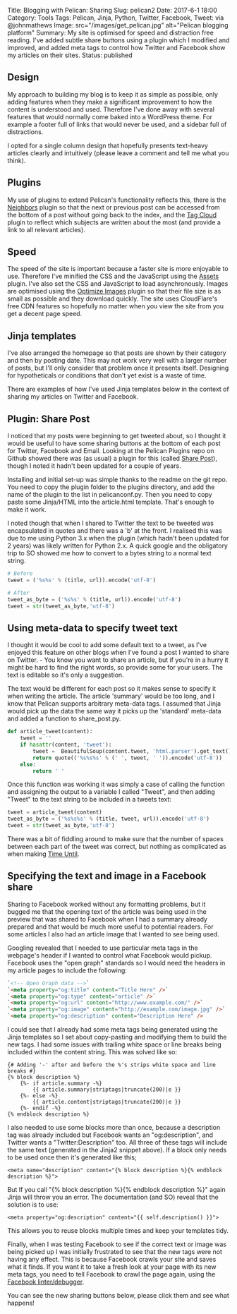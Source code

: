 Title: Blogging with Pelican: Sharing
Slug: pelican2
Date: 2017-6-1 18:00
Category: Tools
Tags: Pelican, Jinja, Python, Twitter, Facebook,
Tweet: via @johnmathews
Image: src="/images/get_pelican.jpg" alt="Pelican blogging platform"
Summary: My site is optimised for speed and distraction free reading. I've added subtle share buttons using a plugin which I modified and improved, and added meta tags to control how Twitter and Facebook show my articles on their sites.
Status: published

## Design

My approach to building my blog is to keep it as simple as possible, only adding features when they make a significant improvement to how the content is understood and used. Therefore I've done away with several features that would normally come baked into a WordPress theme. For example a footer full of links that would never be used, and a sidebar full of distractions. 

I opted for a single column design that hopefully presents text-heavy articles clearly and intuitively (please leave a comment and tell me what you think).

## Plugins

My use of plugins to extend Pelican's functionality reflects this, there is the [Neighbors](https://github.com/getpelican/pelican-plugins/tree/master/neighbors) plugin so that the next or previous post can be accessed from the bottom of a post without going back to the index, and the [Tag Cloud](https://github.com/getpelican/pelican-plugins/tree/master/tag_cloud) plugin to reflect which subjects are written about the most (and provide a link to all relevant articles).

## Speed

The speed of the site is important because a faster site is more enjoyable to use. Therefore I've minified the CSS and the JavaScript using the [Assets](https://github.com/getpelican/pelican-plugins/tree/master/assets) plugin. I've also set the CSS and JavaScript to load asynchronously. Images are optimised using the [Optimize Images](https://github.com/getpelican/pelican-plugins/tree/master/optimize_images) plugin so that their file size is as small as possible and they download quickly. The site uses CloudFlare's free CDN features so hopefully no matter when you view the site from you get a decent page speed.

## Jinja templates 

I've also arranged the homepage so that posts are shown by their category and then by posting date. This may not work very well with a larger number of posts, but I'll only consider that problem once it presents itself. Designing for hypotheticals or conditions that don't yet exist is a waste of time. 

There are examples of how I've used Jinja templates below in the context of sharing my articles on Twitter and Facebook.

## Plugin: Share Post

I noticed that my posts were beginning to get tweeted about, so I thought it would be useful to have some sharing buttons at the bottom of each post for Twitter, Facebook and Email. Looking at the Pelican Plugins repo on Github showed there was (as usual) a plugin for this (called [Share Post](https://github.com/getpelican/pelican-plugins/tree/master/share_post)), though I noted it hadn't been updated for a couple of years.

Installing and initial set-up was simple thanks to the readme on the git repo. You need to copy the plugin folder to the plugins directory, and add the name of the plugin to the list in pelicanconf.py. Then you need to copy paste some Jinja/HTML into the article.html template. That's enough to make it work.

I noted though that when I shared to Twitter the text to be tweeted was encapsulated in quotes and there was a 'b' at the front. I realised this was due to me using Python 3.x when the plugin (which hadn't been updated for 2 years) was likely written for Python 2.x. A quick google and the obligatory trip to SO showed me how to convert to a bytes string to a normal text string. 

```python
# Before
tweet = ('%s%s' % (title, url)).encode('utf-8')

# After
tweet_as_byte = ('%s%s' % (title, url)).encode('utf-8')
tweet = str(tweet_as_byte,'utf-8')
```
## Using meta-data to specify tweet text

I thought it would be cool to add some default text to a tweet, as I've enjoyed this feature on other blogs when I've found a post I wanted to share on Twitter. - You know you want to share an article, but if you're in a hurry it might be hard to find the right words, so provide some for your users. The text is editable so it's only a suggestion.

The text would be different for each post so it makes sense to specify it when writing the article. The article 'summary' would be too long, and I know that Pelican supports arbitrary meta-data tags. I assumed that Jinja would pick up the data the same way it picks up the 'standard' meta-data and added a function to share_post.py.

```python
def article_tweet(content):
	tweet = ''
	if hasattr(content, 'tweet'):
    	tweet =  BeautifulSoup(content.tweet, 'html.parser').get_text().strip()
    	return quote(('%s%s%s' % (' ', tweet, ' ')).encode('utf-8'))
	else:
    	return ' ' 
```
Once this function was working it was simply a case of calling the function and assigning the output to a variable I called "Tweet", and then adding "Tweet" to the text string to be included in a tweets text:

```python
tweet = article_tweet(content)
tweet_as_byte = ('%s%s%s' % (title, tweet, url)).encode('utf-8')
tweet = str(tweet_as_byte,'utf-8')
```
There was a bit of fiddling around to make sure that the number of spaces between each part of the tweet was correct, but nothing as complicated as when making [Time Until]({filename}../articles/time-until.md).

## Specifying the text and image in a Facebook share

Sharing to Facebook worked without any formatting problems, but it bugged me that the opening text of the article was being used in the preview that was shared to Facebook when I had a summary already prepared and that would be much more useful to potential readers. For some articles I also had an article image that I wanted to see being used. 

Googling revealed that I needed to use particular meta tags in the webpage's header if I wanted to control what Facebook would pickup. Facebook uses the "open graph" standards so I would need the headers in my article pages to include the following: 

```HTML
`<!-- Open Graph data -->`
`<meta property="og:title" content="Title Here" />`
`<meta property="og:type" content="article" />`
`<meta property="og:url" content="http://www.example.com/" />`
`<meta property="og:image" content="http://example.com/image.jpg" />`
`<meta property="og:description" content="Description Here" />
```

I could see that I already had some meta tags being generated using the Jinja templates so I set about copy-pasting and modifying them to build the new tags. I had some issues with trailing white space or line breaks being included within the content string. This was solved like so:

```jinja2
{# Adding '-' after and before the %'s strips white space and line breaks #}
{% block description %}
	{%- if article.summary -%}
		{{ article.summary|striptags|truncate(200)|e }}
	{%- else -%}
		{{ article.content|striptags|truncate(200)|e }}
	{%- endif -%}
{% endblock description %}
```
I also needed to use some blocks more than once, because a description tag was already included but Facebook wants an "og:description", and Twitter wants a "Twitter:Description" too. All three of these tags will include the same text (generated in the Jinja2 snippet above). If a block only needs to be used once then it's generated like this; 

``` jinja2
<meta name="description" content="{% block description %}{% endblock description %}">
```

But If you call "{% block description %}{% endblock description %}" again Jinja will throw you an error. The documentation (and SO) reveal that the solution is to use:

```jinja2
<meta property="og:description" content="{{ self.description() }}">
```

This allows you to reuse blocks multiple times and keep your templates tidy.

Finally, when I was testing Facebook to see if the correct text or image was being picked up I was initially frustrated to see that the new tags were not having any effect. This is because Facebook crawls your site and saves what it finds. If you want it to take a fresh look at your page with its new meta tags, you need to tell Facebook to crawl the page again, using the [Facebook linter/debugger](https://developers.facebook.com/tools/debug/).  

You can see the new sharing buttons below, please click them and see what happens!

